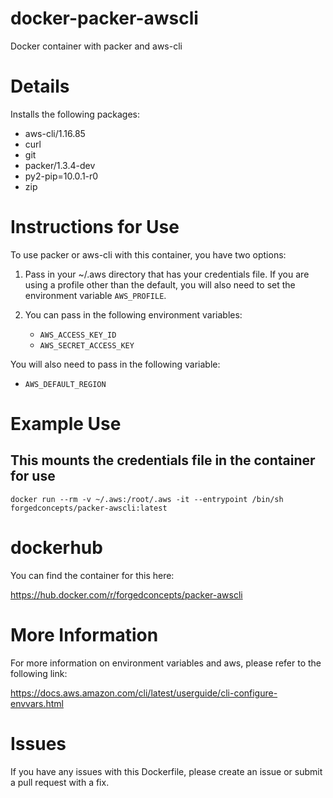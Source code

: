 # docker-packer-awscli
Docker container with packer and aws-cli

# Details
Installs the following packages:
- aws-cli/1.16.85
- curl
- git
- packer/1.3.4-dev
- py2-pip=10.0.1-r0
- zip

# Instructions for Use
To use packer or aws-cli with this container, you have two options:

1. Pass in your ~/.aws directory that has your credentials file. If you are using a profile other than the default, you will also need to set the environment variable `AWS_PROFILE`.

2. You can pass in the following environment variables:
    - `AWS_ACCESS_KEY_ID`
    - `AWS_SECRET_ACCESS_KEY`

You will also need to pass in the following variable:
- `AWS_DEFAULT_REGION`

# Example Use

## This mounts the credentials file in the container for use
```
docker run --rm -v ~/.aws:/root/.aws -it --entrypoint /bin/sh forgedconcepts/packer-awscli:latest
```

# dockerhub
You can find the container for this here:

https://hub.docker.com/r/forgedconcepts/packer-awscli

# More Information
For more information on environment variables and aws, please refer to the following link:

https://docs.aws.amazon.com/cli/latest/userguide/cli-configure-envvars.html

# Issues
If you have any issues with this Dockerfile, please create an issue or submit a pull request with a fix.
